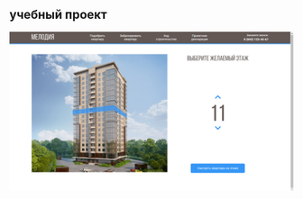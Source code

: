## учебный проект
![](https://github.com/n3ur0mance/melody/blob/main/%D0%BC%D0%B5%D0%BB%D0%BE%D0%B4%D0%B8%D1%8F1.png)
